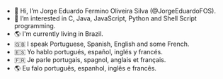 - 👋 Hi, I’m Jorge Eduardo Fermino Oliveira Silva (@JorgeEduardoFOS).
- 👀 I’m interested in C, Java, JavaScript, Python and Shell Script programming.
- 🌎 I'm currently living in Brazil.
- 🇬🇧 I speak Portuguese, Spanish, English and some French.
- 🇪🇸 Yo hablo portugués, español, inglés y francés.
- 🇫🇷 Je parle portugais, spagnol, anglais et français.
- 🌎 Eu falo português, espanhol, inglês e francês.
<!--,- 💞️ I’m looking to collaborate on ...
- 📫 How to reach me ... II-->

<!---
JorgeEduardoFOS/JorgeEduardoFOS is a ✨ special ✨ repository because its `README.md` (this file) appears on your GitHub profile.
You can click the Preview link to take a look at your changes.
--->

